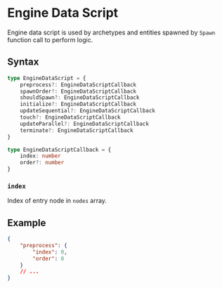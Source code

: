 # Engine Data Script

Engine data script is used by archetypes and entities spawned by `Spawn` function call to perform logic.

## Syntax

```ts
type EngineDataScript = {
    preprocess?: EngineDataScriptCallback
    spawnOrder?: EngineDataScriptCallback
    shouldSpawn?: EngineDataScriptCallback
    initialize?: EngineDataScriptCallback
    updateSequential?: EngineDataScriptCallback
    touch?: EngineDataScriptCallback
    updateParallel?: EngineDataScriptCallback
    terminate?: EngineDataScriptCallback
}

type EngineDataScriptCallback = {
    index: number
    order?: number
}
```

### `index`

Index of entry node in `nodes` array.

## Example

```json
{
    "preprocess": {
        "index": 0,
        "order": 0
    }
    // ...
}
```
